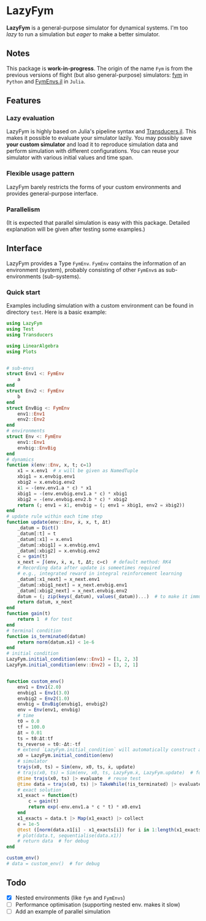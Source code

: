 # LazyFym
**LazyFym** is a general-purpose simulator for dynamical systems.
I'm too *lazy* to run a simulation but *eager* to make a better simulator.
## Notes
This package is **work-in-progress**.
The origin of the name `Fym` is from the previous versions of flight (but also general-purpose) simulators:
[fym](https://github.com/fdcl-nrf/fym) in `Python` and [FymEnvs.jl](https://github.com/fdcl-nrf/FymEnvs.jl) in `Julia`.

## Features
### Lazy evaluation
LazyFym is highly based on Julia's pipeline syntax and [Transducers.jl](https://github.com/JuliaFolds/Transducers.jl).
This makes it possible to evaluate your simulator lazily.
You may possibly save **your custom simulator** and load it to reproduce
simulation data and perform simulation with different configurations.
You can reuse your simulator with various initial values and time span.
### Flexible usage pattern
LazyFym barely restricts the forms of your custom environments
and provides general-purpose interface.
### Parallelism
(It is expected that parallel simulation is easy with this package.
Detailed explanation will be given after testing some examples.)

## Interface
LazyFym provides a Type `FymEnv`.
`FymEnv` contains the information of an environment (system),
probably consisting of other `FymEnv`s as sub-environments (sub-systems).
### Quick start
Examples including simulation with a custom environment
can be found in directory `test`.
Here is a basic example:
```julia
using LazyFym
using Test
using Transducers

using LinearAlgebra
using Plots


# sub-envs
struct Env1 <: FymEnv
    a
end
struct Env2 <: FymEnv
    b
end
struct EnvBig <: FymEnv
    env1::Env1
    env2::Env2
end
# environments
struct Env <: FymEnv
    env1::Env1
    envbig::EnvBig
end
# dynamics
function ẋ(env::Env, x, t; c=1)
    x1 = x.env1  # x will be given as NamedTuple
    xbig1 = x.envbig.env1
    xbig2 = x.envbig.env2
    ẋ1 = -(env.env1.a * c) * x1
    ẋbig1 = -(env.envbig.env1.a * c) * xbig1
    ẋbig2 = -(env.envbig.env2.b * c) * xbig2
    return (; env1 = ẋ1, envbig = (; env1 = ẋbig1, env2 = ẋbig2))
end
# update rule within each time step
function update(env::Env, ẋ, x, t, Δt)
    _datum = Dict()
    _datum[:t] = t
    _datum[:x1] = x.env1
    _datum[:xbig1] = x.envbig.env1
    _datum[:xbig2] = x.envbig.env2
    c = gain(t)
    x_next = ∫(env, ẋ, x, t, Δt; c=c)  # default method: RK4
    # Recording data after update is someetimes required
    # e.g., integrated reward in integral reinforcement learning
    _datum[:x1_next] = x_next.env1
    _datum[:xbig1_next] = x_next.envbig.env1
    _datum[:xbig2_next] = x_next.envbig.env2
    datum = (; zip(keys(_datum), values(_datum))...)  # to make it immutable; not necessary
    return datum, x_next
end
function gain(t)
    return 1  # for test
end
# terminal condition
function is_terminated(datum)
    return norm(datum.x1) < 1e-6
end
# initial condition
LazyFym.initial_condition(env::Env1) = [1, 2, 3]
LazyFym.initial_condition(env::Env2) = [3, 2, 1]


function custom_env()
    env1 = Env1(2.0)
    envbig1 = Env1(3.0)
    envbig2 = Env2(1.0)
    envbig = EnvBig(envbig1, envbig2)
    env = Env(env1, envbig)
    # time
    t0 = 0.0
    tf = 100.0
    Δt = 0.01
    ts = t0:Δt:tf
    ts_reverse = t0:-Δt:-tf
    # extend `LazyFym.initial_condition` will automatically construct a NamedTuple; not mandatory
    x0 = LazyFym.initial_condition(env)
    # simulator
    trajs(x0, ts) = Sim(env, x0, ts, ẋ, update)
    # trajs(x0, ts) = Sim(env, x0, ts, LazyFym.ẋ, LazyFym.update)  # for test
    @time trajs(x0, ts) |> evaluate  # reuse test
    @time data = trajs(x0, ts) |> TakeWhile(!is_terminated) |> evaluate
    # exact solution
    x1_exact = function(t)
        c = gain(t)
        return exp(-env.env1.a * c * t) * x0.env1
    end
    x1_exacts = data.t |> Map(x1_exact) |> collect
    ϵ = 1e-5
    @test ([norm(data.x1[i] - x1_exacts[i]) for i in 1:length(x1_exacts)] |> maximum) < ϵ
    # plot(data.t, sequentialise(data.x1))
    # return data  # for debug
end

custom_env()
# data = custom_env()  # for debug
```
## Todo
- [x] Nested environments (like `fym` and `FymEnvs`)
- [ ] Performance optimisation (supporting nested env. makes it slow)
- [ ] Add an example of parallel simulation
